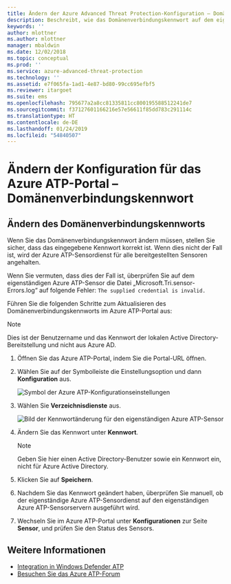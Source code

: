 ```yaml
---
title: Ändern der Azure Advanced Threat Protection-Konfiguration – Domänenverbindungskennwort | Microsoft-Dokumentation
description: Beschreibt, wie das Domänenverbindungskennwort auf dem eigenständigen Azure ATP-Sensor geändert wird.
keywords: ''
author: mlottner
ms.author: mlottner
manager: mbaldwin
ms.date: 12/02/2018
ms.topic: conceptual
ms.prod: ''
ms.service: azure-advanced-threat-protection
ms.technology: ''
ms.assetid: e7f065fa-1ad1-4e87-bd80-99cc695efbf5
ms.reviewer: itargoet
ms.suite: ems
ms.openlocfilehash: 795677a2a8cc81335811cc800195588512241de7
ms.sourcegitcommit: f37127601166216e57e56611f85dd783c291114c
ms.translationtype: HT
ms.contentlocale: de-DE
ms.lasthandoff: 01/24/2019
ms.locfileid: "54840507"
---
```

# <a name="change-azure-atp-portal-configuration---domain-connectivity-password"></a>Ändern der Konfiguration für das Azure ATP-Portal – Domänenverbindungskennwort



## <a name="change-the-domain-connectivity-password"></a>Ändern des Domänenverbindungskennworts
Wenn Sie das Domänenverbindungskennwort ändern müssen, stellen Sie sicher, dass das eingegebene Kennwort korrekt ist. Wenn dies nicht der Fall ist, wird der Azure ATP-Sensordienst für alle bereitgestellten Sensoren angehalten.

Wenn Sie vermuten, dass dies der Fall ist, überprüfen Sie auf dem eigenständigen Azure ATP-Sensor die Datei „Microsoft.Tri.sensor-Errors.log“ auf folgende Fehler: `The supplied credential is invalid.`

Führen Sie die folgenden Schritte zum Aktualisieren des Domänenverbindungskennworts im Azure ATP-Portal aus:

> [!NOTE]
> Dies ist der Benutzername und das Kennwort der lokalen Active Directory-Bereitstellung und nicht aus Azure AD.

1. Öffnen Sie das Azure ATP-Portal, indem Sie die Portal-URL öffnen.

2. Wählen Sie auf der Symbolleiste die Einstellungsoption und dann **Konfiguration** aus.

   ![Symbol der Azure ATP-Konfigurationseinstellungen](media/atp-config-menu.png)

3. Wählen Sie **Verzeichnisdienste** aus.

   ![Bild der Kennwortänderung für den eigenständigen Azure ATP-Sensor](media/directory-services.png)

4. Ändern Sie das Kennwort unter **Kennwort**.

   > [!NOTE]
   > Geben Sie hier einen Active Directory-Benutzer sowie ein Kennwort ein, nicht für Azure Active Directory.

5. Klicken Sie auf **Speichern**.

6. Nachdem Sie das Kennwort geändert haben, überprüfen Sie manuell, ob der eigenständige Azure ATP-Sensordienst auf den eigenständigen Azure ATP-Sensorservern ausgeführt wird.

7. Wechseln Sie im Azure ATP-Portal unter **Konfigurationen** zur Seite **Sensor**, und prüfen Sie den Status des Sensors.

## <a name="see-also"></a>Weitere Informationen

- [Integration in Windows Defender ATP](integrate-wd-atp.md)
- [Besuchen Sie das Azure ATP-Forum](https://aka.ms/azureatpcommunity)
